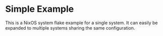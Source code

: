 # Simple Example

This is a NixOS system flake example for a single system.  It can easily
be expanded to multiple systems sharing the same configuration.

